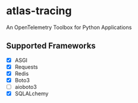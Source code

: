 # atlas-tracing
An OpenTelemetry Toolbox for Python Applications

## Supported Frameworks
- [X] ASGI
- [X] Requests
- [X] Redis
- [X] Boto3
- [ ] aioboto3
- [X] SQLALchemy
